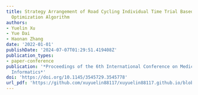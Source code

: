 ```yaml
---
title: Strategy Arrangement of Road Cycling Individual Time Trial Based on Topology
  Optimization Algorithm
authors:
- Yuelin Xu
- Yue Dai
- Haonan Zhang
date: '2022-01-01'
publishDate: '2024-07-07T01:29:51.419408Z'
publication_types:
- paper-conference
publication: '*Proceedings of the 6th International Conference on Medical and Health
  Informatics*'
doi: 'https://doi.org/10.1145/3545729.3545778'
url_pdf: 'https://github.com/xuyuelin88117/xuyuelin88117.github.io/blob/main/content/publication/xu-2022-strategy/Strategy_Arrangement_of_Road_Cycling_Individual_Time_Trial_Based_on_Topology_Optimization_Algorithm.pdf'
---
```

